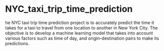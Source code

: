 # NYC_taxi_trip_time_prediction
he NYC taxi trip time prediction project is to accurately predict the time it takes for a taxi to travel from one location to another in New York City. The objective is to develop a machine learning model that takes into account various factors such as time of day, and origin-destination pairs to make its predictions.  
